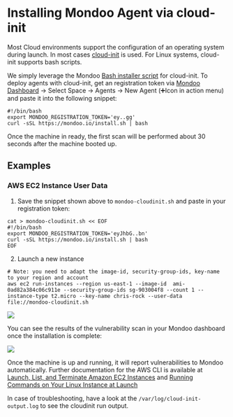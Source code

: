 # Installing Mondoo Agent via cloud-init

Most Cloud environments support the configuration of an operating system during launch. In most cases [cloud-init](https://cloudinit.readthedocs.io/en/latest/) is used. For Linux systems, cloud-init supports bash scripts. 

We simply leverage the Mondoo [Bash installer script](./bash) for cloud-init. To deploy agents with cloud-init, get an registration token via [Mondoo Dashboard](https://mondoo.app/) -> Select Space -> Agents -> New Agent (➕Icon in action menu) and paste it into the following snippet:

```
#!/bin/bash
export MONDOO_REGISTRATION_TOKEN='ey..gg'
curl -sSL https://mondoo.io/install.sh | bash
```

Once the machine in ready, the first scan will be performed about 30 seconds after the machine booted up. 

## Examples

### AWS EC2 Instance User Data

1. Save the snippet shown above to `mondoo-cloudinit.sh` and paste in your registration token:

```
cat > mondoo-cloudinit.sh << EOF
#!/bin/bash
export MONDOO_REGISTRATION_TOKEN='eyJhbG..bn'
curl -sSL https://mondoo.io/install.sh | bash
EOF
```

2. Launch a new instance

```
# Note: you need to adapt the image-id, security-group-ids, key-name to your region and account
aws ec2 run-instances --region us-east-1 --image-id  ami-0ad82a384c06c911e --security-group-ids sg-903004f8 --count 1 --instance-type t2.micro --key-name chris-rock --user-data file://mondoo-cloudinit.sh 
```

<img src="../assets/videos/mondoo-ec2-cloudinit-cli.gif">

You can see the results of the vulnerability scan in your Mondoo dashboard once the installation is complete:

<img src="../assets/mondoo-ec2-cloudinit-cli.png">

Once the machine is up and running, it will report vulnerabilities to Mondoo automatically. Further documentation for the AWS CLI is available at [Launch, List, and Terminate Amazon EC2 Instances](https://docs.aws.amazon.com/cli/latest/userguide/cli-services-ec2-instances.html) and [Running Commands on Your Linux Instance at Launch](https://docs.aws.amazon.com/AWSEC2/latest/UserGuide/user-data.html)

In case of troubleshooting, have a look at the `/var/log/cloud-init-output.log` to see the cloudinit run output.
